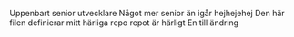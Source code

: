Uppenbart senior utvecklare
Något mer senior än igår
hejhejehej
Den här filen definierar mitt härliga repo
repot är härligt
En till ändring
